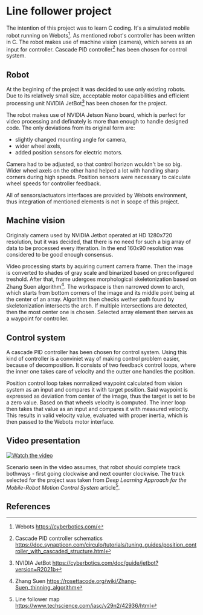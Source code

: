 # Line follower project
The intention of this project was to learn C coding. It's a simulated mobile robot running on Webots[^1]. As mentioned robot's controller has been written in C. The robot makes use of machine vision (camera), which serves as an input for controller. Cascade PID controller[^2] has been chosen for control system.

## Robot
At the begining of the project it was decided to use only existing robots. Due to its relatively small size, acceptable motor capabilities and efficient processing unit NVIDIA JetBot[^3] has been chosen for the project.

The robot makes use of NVIDIA Jetson Nano board, which is perfect for video processing and definately is more than enough to handle designed code.
The only deviations from its original form are: 
* slightly changed mounting angle for camera,
* wider wheel axels,
* added position sensors for electric motors.

Camera had to be adjusted, so that control horizon wouldn't be so big. Wider wheel axels on the other hand helped a lot with handling sharp corners during high speeds. Position sensors were necessary to calculate wheel speeds for controller feedback.

All of sensors/actuators interfaces are provided by Webots environment, thus integration of mentioned elements is not in scope of this project.

## Machine vision
Originaly camera used by NVIDIA Jetbot operated at HD 1280x720 resolution, but it was decided, that there is no need for such a big array of data to be processed every itteration. In the end 160x90 resolution was considered to be good enough consensus.

Video processing starts by aquiring current camera frame. Then the image is converted to shades of gray scale and binarized based on preconfigured treshold. After that, frame udergoes morphological skeletonization based on Zhang Suen algorithm[^4]. The workspace is then narrowed down to arch, which starts from bottom corners of the image and its middle point being at the center of an array. Algorithm then checks wether path found by skeletonization intersects the arch. If multiple intersections are detected, then the most center one is chosen. Selected array element then serves as a waypoint for controller.

## Control system
A cascade PID controller has been chosen for control system. Using this kind of controller is a conviniet way of making control problem easier, because of decomposition. It consists of two feedback control loops, where the inner one takes care of velocity and the outter one handles the position. 

Position control loop takes normalized waypoint calculated from vision system as an input and compares it with target position. Said waypoint is expressed as deviation from center of the image, thus the target is set to be a zero value. Based on that wheels velocity is computed. The inner loop then takes that value as an input and compares it with measured velocity. This results in valid velocity value, evaluated with proper inertia, which is then passed to the Webots motor interface. 

## Video presentation
[![Watch the video](https://img.youtube.com/vi/26f_vONlVig/0.jpg)](https://www.youtube.com/watch?v=26f_vONlVig)


Scenario seen in the video assumes, that robot should complete track bothways - first going clockwise and next counter clockwise. The track selected for the project was taken from *Deep Learning Approach for the Mobile-Robot Motion Control System* article[^5].

## References
[^1]: Webots https://cyberbotics.com/
[^2]: Cascade PID controller schematics https://doc.synapticon.com/circulo/tutorials/tuning_guides/position_controller_with_cascaded_structure.html
[^3]: NVIDIA JetBot https://cyberbotics.com/doc/guide/jetbot?version=R2021b
[^4]: Zhang Suen https://rosettacode.org/wiki/Zhang-Suen_thinning_algorithm
[^5]: Line follower map https://www.techscience.com/iasc/v29n2/42936/html
